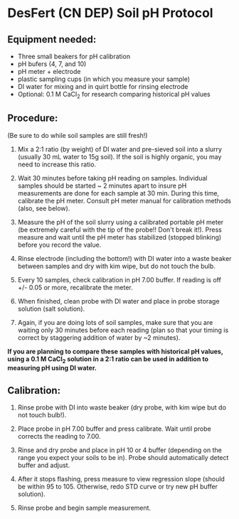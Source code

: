 # **DesFert (CN DEP) Soil pH Protocol**

## **Equipment needed:**

* Three small beakers for pH calibration
* pH bufers (4, 7, and 10)
* pH meter + electrode
* plastic sampling cups (in which you measure your sample)
* DI water for mixing and in quirt bottle for rinsing electrode
* Optional: 0.1 M CaCl<sub>2</sub> for research comparing historical pH values

## **Procedure:**

(Be sure to do while soil samples are still fresh!)

1. Mix a 2:1 ratio (by weight) of DI water and pre-sieved soil into a slurry (usually 30 mL water to 15g soil). If the soil is highly organic, you may need to increase this ratio.

2. Wait 30 minutes before taking pH reading on samples. Individual samples should be started ~ 2 minutes apart to insure pH measurements are done for each sample at 30 min. During this time, calibrate the pH meter. Consult pH meter manual for calibration methods (also, see below).

3. Measure the pH of the soil slurry using a calibrated portable pH meter (be extremely careful with the tip of the probe!! Don't break it!). Press measure and wait until the pH meter has stabilized (stopped blinking) before you record the value.

4. Rinse electrode (including the bottom!) with DI water into a waste beaker between samples and dry with kim wipe, but do not touch the bulb.

5. Every 10 samples, check calibration in pH 7.00 buffer. If reading is off +/- 0.05 or more, recalibrate the meter.

6. When finished, clean probe with DI water and place in probe storage solution (salt solution).

7. Again, if you are doing lots of soil samples, make sure that you are waiting only 30 minutes before each reading (plan so that your timing is correct by staggering addition of water by ~2 minutes).

**If you are planning to compare these samples with historical pH values, using a 0.1 M CaCl<sub>2</sub> solution in a 2:1 ratio can be used in addition to measuring pH using DI water.**

## **Calibration:**

1. Rinse probe with DI into waste beaker (dry probe, with kim wipe but do not touch bulb!).

2. Place probe in pH 7.00 buffer and press calibrate.  Wait until probe corrects the reading to 7.00.

3. Rinse and dry probe and place in pH 10 or 4 buffer (depending on the range you expect your soils to be in). Probe should automatically detect buffer and adjust.

4. After it stops flashing, press measure to view regression slope (should be within 95 to 105. Otherwise, redo STD curve or try new pH buffer solution).

5. Rinse probe and begin sample measurement.